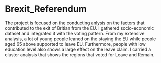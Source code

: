 # Brexit_Referendum
The project is focused on the conducting anlysis on the factors that contributed to the exit of Britian from the EU. I gathered socio-economic dataset and integrated it with the voting pattern. From my extensive analysis, a lot of young people leaned on the staying the EU while people aged 65 above supported to leave EU. Furthermore, people with low education level also shows a large effect on the leave claim. I carried a cluster analysis that shows the regions that voted for Leave and Remain.

